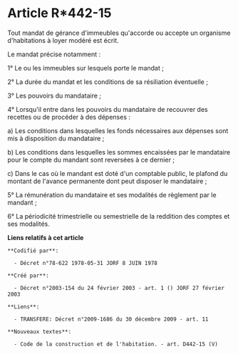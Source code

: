 # Article R*442-15

Tout mandat de gérance d'immeubles qu'accorde ou accepte un organisme d'habitations à loyer modéré est écrit.

Le mandat précise notamment :

1° Le ou les immeubles sur lesquels porte le mandat ;

2° La durée du mandat et les conditions de sa résiliation éventuelle ;

3° Les pouvoirs du mandataire ;

4° Lorsqu'il entre dans les pouvoirs du mandataire de recouvrer des recettes ou de procéder à des dépenses :

a) Les conditions dans lesquelles les fonds nécessaires aux dépenses sont mis à disposition du mandataire ;

b) Les conditions dans lesquelles les sommes encaissées par le mandataire pour le compte du mandant sont reversées à ce
dernier ;

c) Dans le cas où le mandant est doté d'un comptable public, le plafond du montant de l'avance permanente dont peut disposer
le mandataire ;

5° La rémunération du mandataire et ses modalités de règlement par le mandant ;

6° La périodicité trimestrielle ou semestrielle de la reddition des comptes et ses modalités.

**Liens relatifs à cet article**

	**Codifié par**:

	  - Décret n°78-622 1978-05-31 JORF 8 JUIN 1978

	**Créé par**:

	  - Décret n°2003-154 du 24 février 2003 - art. 1 () JORF 27 février 2003

	**Liens**:

	  - TRANSFERE: Décret n°2009-1686 du 30 décembre 2009 - art. 11

	**Nouveaux textes**:

	  - Code de la construction et de l'habitation. - art. D442-15 (V)
